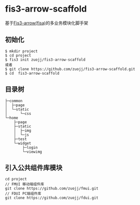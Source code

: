 
# fis3-arrow-scaffold
  基于[Fis3-arrow(fisa)](https://www.npmjs.com/package/fis3-arrow)的多业务模块化脚手架

## 初始化
```
$ mkdir project
$ cd project
$ fis3 init zuojj/fis3-arrow-scaffold
或者
$ git clone https://github.com/zuojj/fis3-arrow-scaffold.git
$ cd  fis3-arrow-scaffold
```
## 目录树
```
├─common
│  ├─page
│  └─static
│      └─css
└─home
    ├─page
    ├─static
    │  ├─img
    │  └─js
    ├─test
    └─widget
        ├─login
        └─viewimg
```

## 引入公共组件库模块
```
cd project 
// FMUI 移动端组件库
git clone https://github.com/zuojj/fmui.git
// FDUI PC端组件库
git clone https://github.com/zuojj/fdui.git
```
